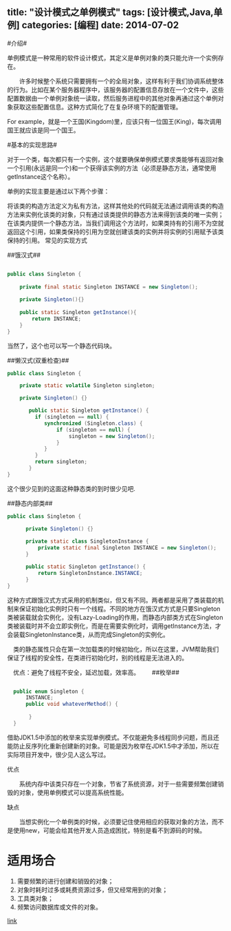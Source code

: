 title: "设计模式之单例模式"
tags: [设计模式,Java,单例]
categories: [编程]
date: 2014-07-02
---

#介绍#

   单例模式是一种常用的软件设计模式，其定义是单例对象的类只能允许一个实例存在。

　　许多时候整个系统只需要拥有一个的全局对象，这样有利于我们协调系统整体的行为。比如在某个服务器程序中，该服务器的配置信息存放在一个文件中，这些配置数据由一个单例对象统一读取，然后服务进程中的其他对象再通过这个单例对象获取这些配置信息。这种方式简化了在复杂环境下的配置管理。

   For example，就是一个王国(Kingdom)里，应该只有一位国王(King)，每次调用国王就应该是同一个国王。

#基本的实现思路#

   对于一个类，每次都只有一个实例，这个就要确保单例模式要求类能够有返回对象一个引用(永远是同一个)和一个获得该实例的方法（必须是静态方法，通常使用getInstance这个名称）。

  单例的实现主要是通过以下两个步骤：

将该类的构造方法定义为私有方法，这样其他处的代码就无法通过调用该类的构造方法来实例化该类的对象，只有通过该类提供的静态方法来得到该类的唯一实例；
在该类内提供一个静态方法，当我们调用这个方法时，如果类持有的引用不为空就返回这个引用，如果类保持的引用为空就创建该类的实例并将实例的引用赋予该类保持的引用。
常见的实现方式

##饿汉式##
```Java

public class Singleton {
    
    private final static Singleton INSTANCE = new Singleton();
    
    private Singleton(){}
    
    public static Singleton getInstance(){
        return INSTANCE;
    }
}

```
当然了，这个也可以写一个静态代码块。

##懒汉式(双重检查)##

```Java
public class Singleton {

    private static volatile Singleton singleton;

    private Singleton() {}

       public static Singleton getInstance() {
         if (singleton == null) {
            synchronized (Singleton.class) {
                if (singleton == null) {
                    singleton = new Singleton();
                }
            }
         }
         return singleton;
       }
}

```

这个很少见到的这面这种静态类的到时很少见吧.

##静态内部类##

```Java
public class Singleton {

      private Singleton() {}
    
      private static class SingletonInstance {
          private static final Singleton INSTANCE = new Singleton();
      }

      public static Singleton getInstance() {
          return SingletonInstance.INSTANCE;
      }
}
```
   这种方式跟饿汉式方式采用的机制类似，但又有不同。两者都是采用了类装载的机制来保证初始化实例时只有一个线程。不同的地方在饿汉式方式是只要Singleton类被装载就会实例化，没有Lazy-Loading的作用，而静态内部类方式在Singleton类被装载时并不会立即实例化，而是在需要实例化时，调用getInstance方法，才会装载SingletonInstance类，从而完成Singleton的实例化。

　类的静态属性只会在第一次加载类的时候初始化，所以在这里，JVM帮助我们保证了线程的安全性，在类进行初始化时，别的线程是无法进入的。

　优点：避免了线程不安全，延迟加载，效率高。　
　
##枚举##

```Java

  public enum Singleton {
      INSTANCE;
      public void whateverMethod() {
        
       }
  }
```

借助JDK1.5中添加的枚举来实现单例模式。不仅能避免多线程同步问题，而且还能防止反序列化重新创建新的对象。可能是因为枚举在JDK1.5中才添加，所以在实际项目开发中，很少见人这么写过。

优点

　　系统内存中该类只存在一个对象，节省了系统资源，对于一些需要频繁创建销毁的对象，使用单例模式可以提高系统性能。

缺点

　　当想实例化一个单例类的时候，必须要记住使用相应的获取对象的方法，而不是使用new，可能会给其他开发人员造成困扰，特别是看不到源码的时候。

 

# 适用场合 #

1. 需要频繁的进行创建和销毁的对象；
2. 对象时耗时过多或耗费资源过多，但又经常用到的对象；
3. 工具类对象；
4. 频繁访问数据库或文件的对象。

[link](newsapp://topic/S1438933687931)
